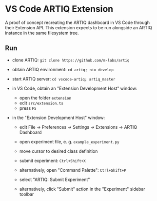 # VS Code ARTIQ Extension

A proof of concept recreating the ARTIQ dashboard in VS Code through their Extension API.
This extension expects to be run alongside an ARTIQ instance in the same filesystem tree.

## Run

- clone ARTIQ: `git clone https://github.com/m-labs/artiq`
- obtain ARTIQ environment: `cd artiq; nix develop`
- start ARTIQ server: `cd vscode-artiq; artiq_master`

- in VS Code, obtain an "Extension Development Host" window:
    - open the folder `extension`
    - edit `src/extension.ts`
    - press `F5`

- in the "Extension Development Host" window:
    - edit File -> Preferences -> Settings -> Extensions -> ARTIQ Dashboard
    - open experiment file, e. g. `example_experiment.py`
    - move cursor to desired class definition
    - submit experiment: `Ctrl+Shift+X`

    - alternatively, open "Command Palette": `Ctrl+Shift+P`
    - select "ARTIQ: Submit Experiment"

    - alternatively, click "Submit" action in the "Experiment" sidebar toolbar

